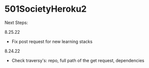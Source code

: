 # 501SocietyHeroku2


Next Steps:

8.25.22
- Fix post request for new learning stacks


8.24.22
- Check traversy's: repo, full path of the get request, dependencies